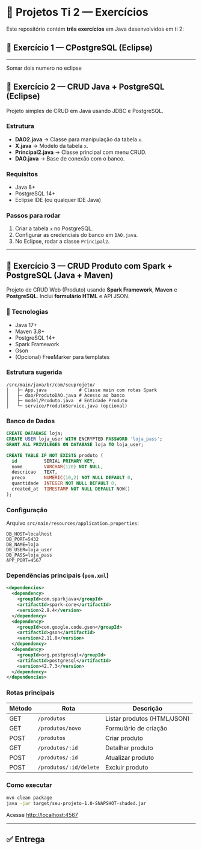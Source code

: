 

# 🚀 Projetos Ti 2 — Exercícios

Este repositório contém **três exercícios** em Java desenvolvidos em ti 2:
## 📘 Exercício 1 — CPostgreSQL (Eclipse)

---
Somar dois numero no eclipse

## 📘 Exercício 2 — CRUD Java + PostgreSQL (Eclipse)

Projeto simples de CRUD em Java usando JDBC e PostgreSQL.

### Estrutura

* **DAO2.java** → Classe para manipulação da tabela `x`.
* **X.java** → Modelo da tabela `x`.
* **Principal2.java** → Classe principal com menu CRUD.
* **DAO.java** → Base de conexão com o banco.

### Requisitos

* Java 8+
* PostgreSQL 14+
* Eclipse IDE (ou qualquer IDE Java)

### Passos para rodar

1. Criar a tabela `x` no PostgreSQL.
2. Configurar as credenciais do banco em `DAO.java`.
3. No Eclipse, rodar a classe `Principal2`.

---

## 📗 Exercício 3 — CRUD Produto com Spark + PostgreSQL (Java + Maven)

Projeto de CRUD Web (Produto) usando **Spark Framework**, **Maven** e **PostgreSQL**.
Inclui **formulário HTML** e API JSON.

### 🧰 Tecnologias

* Java 17+
* Maven 3.8+
* PostgreSQL 14+
* Spark Framework
* Gson
* (Opcional) FreeMarker para templates

### Estrutura sugerida

```
/src/main/java/br/com/seuprojeto/
│   ├─ App.java            # Classe main com rotas Spark
│   ├─ dao/ProdutoDAO.java # Acesso ao banco
│   ├─ model/Produto.java  # Entidade Produto
│   └─ service/ProdutoService.java (opcional)
```

### Banco de Dados

```sql
CREATE DATABASE loja;
CREATE USER loja_user WITH ENCRYPTED PASSWORD 'loja_pass';
GRANT ALL PRIVILEGES ON DATABASE loja TO loja_user;

CREATE TABLE IF NOT EXISTS produto (
  id          SERIAL PRIMARY KEY,
  nome        VARCHAR(120) NOT NULL,
  descricao   TEXT,
  preco       NUMERIC(10,2) NOT NULL DEFAULT 0,
  quantidade  INTEGER NOT NULL DEFAULT 0,
  created_at  TIMESTAMP NOT NULL DEFAULT NOW()
);
```

### Configuração

Arquivo `src/main/resources/application.properties`:

```properties
DB_HOST=localhost
DB_PORT=5432
DB_NAME=loja
DB_USER=loja_user
DB_PASS=loja_pass
APP_PORT=4567
```

### Dependências principais (`pom.xml`)

```xml
<dependencies>
  <dependency>
    <groupId>com.sparkjava</groupId>
    <artifactId>spark-core</artifactId>
    <version>2.9.4</version>
  </dependency>
  <dependency>
    <groupId>com.google.code.gson</groupId>
    <artifactId>gson</artifactId>
    <version>2.11.0</version>
  </dependency>
  <dependency>
    <groupId>org.postgresql</groupId>
    <artifactId>postgresql</artifactId>
    <version>42.7.3</version>
  </dependency>
</dependencies>
```

### Rotas principais

| Método | Rota                   | Descrição                   |
| ------ | ---------------------- | --------------------------- |
| GET    | `/produtos`            | Listar produtos (HTML/JSON) |
| GET    | `/produtos/novo`       | Formulário de criação       |
| POST   | `/produtos`            | Criar produto               |
| GET    | `/produtos/:id`        | Detalhar produto            |
| POST   | `/produtos/:id`        | Atualizar produto           |
| POST   | `/produtos/:id/delete` | Excluir produto             |

### Como executar

```bash
mvn clean package
java -jar target/seu-projeto-1.0-SNAPSHOT-shaded.jar
```

Acesse [http://localhost:4567](http://localhost:4567)

---

## ✅ Entrega

